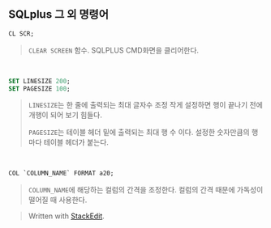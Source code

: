## SQLplus 그 외 명령어

```SQL
CL SCR;
```
>`CLEAR SCREEN` 함수. 
>SQLPLUS CMD화면을 클리어한다.

<BR/>

```SQL
SET LINESIZE 200;
SET PAGESIZE 100;
```
>`LINESIZE`는 한 줄에 출력되는 최대 글자수 조정
>작게 설정하면 행이 끝나기 전에 개행이 되어 보기 힘들다.
>
>`PAGESIZE`는 테이블 헤더 밑에 출력되는 최대 행 수 이다.
>설정한 숫자만큼의 행 마다 테이블 헤더가 붙는다.

<BR/>

```SQL
COL `COLUMN_NAME` FORMAT a20;
```
>`COLUMN_NAME`에 해당하는 컬럼의 간격을 조정한다.
>컬럼의 간격 때문에 가독성이 떨어질 때 사용한다.

> Written with [StackEdit](https://stackedit.io/).
<!--stackedit_data:
eyJoaXN0b3J5IjpbLTEwMjEyOTIwOTQsMTk4MzMyOTI3Myw5MT
M0MjcwOV19
-->